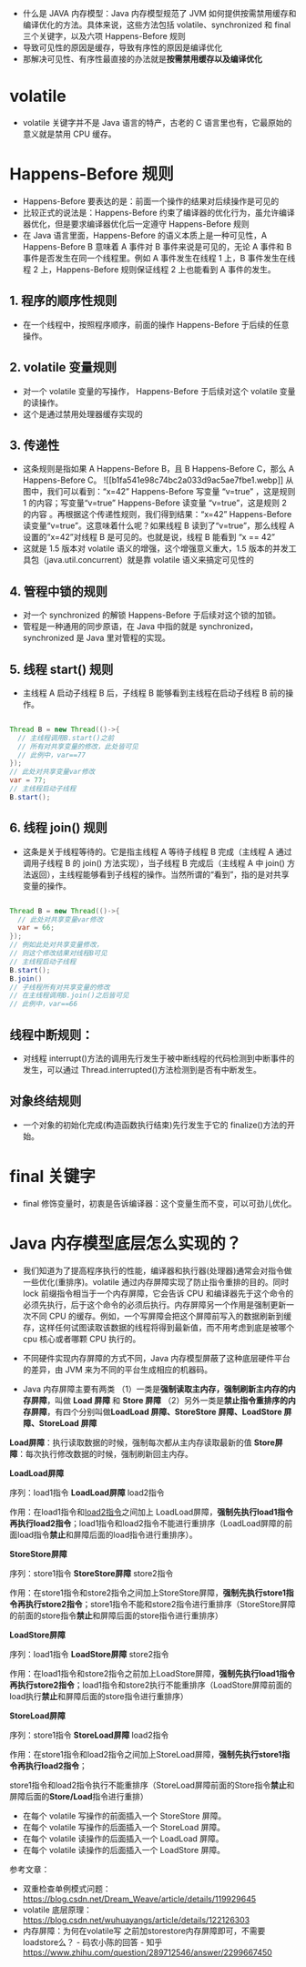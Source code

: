 - 什么是 JAVA 内存模型：Java 内存模型规范了 JVM 如何提供按需禁用缓存和编译优化的方法。具体来说，这些方法包括 volatile、synchronized 和 final 三个关键字，以及六项 Happens-Before 规则
- 导致可见性的原因是缓存，导致有序性的原因是编译优化
- 那解决可见性、有序性最直接的办法就是**按需禁用缓存以及编译优化**

# volatile
- volatile 关键字并不是 Java 语言的特产，古老的 C 语言里也有，它最原始的意义就是禁用 CPU 缓存。

# Happens-Before 规则

- Happens-Before 要表达的是：前面一个操作的结果对后续操作是可见的
- 比较正式的说法是：Happens-Before 约束了编译器的优化行为，虽允许编译器优化，但是要求编译器优化后一定遵守 Happens-Before 规则
- 在 Java 语言里面，Happens-Before 的语义本质上是一种可见性，A Happens-Before B 意味着 A 事件对 B 事件来说是可见的，无论 A 事件和 B 事件是否发生在同一个线程里。例如 A 事件发生在线程 1 上，B 事件发生在线程 2 上，Happens-Before 规则保证线程 2 上也能看到 A 事件的发生。

## 1. 程序的顺序性规则
- 在一个线程中，按照程序顺序，前面的操作 Happens-Before 于后续的任意操作。

## 2. volatile 变量规则
- 对一个 volatile 变量的写操作， Happens-Before 于后续对这个 volatile 变量的读操作。
- 这个是通过禁用处理器缓存实现的

## 3. 传递性
- 这条规则是指如果 A Happens-Before B，且 B Happens-Before C，那么 A Happens-Before C。
![[b1fa541e98c74bc2a033d9ac5ae7fbe1.webp]]
从图中，我们可以看到：“x=42” Happens-Before 写变量 “v=true” ，这是规则 1 的内容；写变量“v=true” Happens-Before 读变量 “v=true”，这是规则 2 的内容 。再根据这个传递性规则，我们得到结果：“x=42” Happens-Before 读变量“v=true”。这意味着什么呢？如果线程 B 读到了“v=true”，那么线程 A 设置的“x=42”对线程 B 是可见的。也就是说，线程 B 能看到 “x == 42”
- 这就是 1.5 版本对 volatile 语义的增强，这个增强意义重大，1.5 版本的并发工具包（java.util.concurrent）就是靠 volatile 语义来搞定可见性的

## 4. 管程中锁的规则
- 对一个 synchronized 的解锁 Happens-Before 于后续对这个锁的加锁。
- 管程是一种通用的同步原语，在 Java 中指的就是 synchronized，synchronized 是 Java 里对管程的实现。

## 5. 线程 start() 规则
- 主线程 A 启动子线程 B 后，子线程 B 能够看到主线程在启动子线程 B 前的操作。
```java

Thread B = new Thread(()->{
  // 主线程调用B.start()之前
  // 所有对共享变量的修改，此处皆可见
  // 此例中，var==77
});
// 此处对共享变量var修改
var = 77;
// 主线程启动子线程
B.start();
```

## 6. 线程 join() 规则
- 这条是关于线程等待的。它是指主线程 A 等待子线程 B 完成（主线程 A 通过调用子线程 B 的 join() 方法实现），当子线程 B 完成后（主线程 A 中 join() 方法返回），主线程能够看到子线程的操作。当然所谓的“看到”，指的是对共享变量的操作。

```java

Thread B = new Thread(()->{
  // 此处对共享变量var修改
  var = 66;
});
// 例如此处对共享变量修改，
// 则这个修改结果对线程B可见
// 主线程启动子线程
B.start();
B.join()
// 子线程所有对共享变量的修改
// 在主线程调用B.join()之后皆可见
// 此例中，var==66
```

## 线程中断规则：
- 对线程 interrupt()方法的调用先行发生于被中断线程的代码检测到中断事件的发生，可以通过 Thread.interrupted()方法检测到是否有中断发生。

## 对象终结规则
- 一个对象的初始化完成(构造函数执行结束)先行发生于它的 finalize()方法的开始。

# final 关键字

- final 修饰变量时，初衷是告诉编译器：这个变量生而不变，可以可劲儿优化。

# Java 内存模型底层怎么实现的？
- 我们知道为了提高程序执行的性能，编译器和执行器(处理器)通常会对指令做一些优化(重排序)。volatile 通过内存屏障实现了防止指令重排的目的。同时 lock 前缀指令相当于一个内存屏障，它会告诉 CPU 和编译器先于这个命令的必须先执行，后于这个命令的必须后执行。内存屏障另一个作用是强制更新一次不同 CPU 的缓存。例如，一个写屏障会把这个屏障前写入的数据刷新到缓存，这样任何试图读取该数据的线程将得到最新值，而不用考虑到底是被哪个 cpu 核心或者哪颗 CPU 执行的。

- 不同硬件实现内存屏障的方式不同，Java 内存模型屏蔽了这种底层硬件平台的差异，由 JVM 来为不同的平台生成相应的机器码。

- Java 内存屏障主要有两类
（1）一类是**强制读取主内存，强制刷新主内存的内存屏障**，叫做 **Load 屏障** 和 **Store 屏障**
（2）另外一类是**禁止指令重排序的内存屏障**，有四个分别叫做**LoadLoad 屏障、StoreStore 屏障、LoadStore 屏障、StoreLoad 屏障**

**Load屏障**：执行读取数据的时候，强制每次都从主内存读取最新的值
**Store屏障**：每次执行修改数据的时候，强制刷新回主内存。

 

**LoadLoad屏障**

序列：load1指令 **LoadLoad屏障** load2指令

作用：在load1指令和[load2指令](https://www.zhihu.com/search?q=load2%E6%8C%87%E4%BB%A4&search_source=Entity&hybrid_search_source=Entity&hybrid_search_extra=%7B%22sourceType%22%3A%22answer%22%2C%22sourceId%22%3A2299667450%7D)之间加上 LoadLoad屏障，**强制先执行load1指令再执行load2指令**；load1指令和load2指令不能进行重排序（LoadLoad屏障的前面load指令**禁止**和屏障后面的load指令进行重排序）。

  

**StoreStore屏障**

序列：store1指令 **StoreStore屏障** store2指令

作用：在store1指令和store2指令之间加上StoreStore屏障，**强制先执行store1指令再执行store2指令**；store1指令不能和store2指令进行重排序（StoreStore屏障的前面的store指令**禁止**和屏障后面的store指令进行重排序）

  

**LoadStore屏障**

序列：load1指令 **LoadStore屏障** store2指令

作用：在load1指令和store2指令之前加上LoadStore屏障，**强制先执行load1指令再执行store2指令**；load1指令和store2执行不能重排序（LoadStore屏障前面的load执行**禁止**和屏障后面的store指令进行重排序）

  

**StoreLoad屏障**

序列：store1指令 **StoreLoad屏障** load2指令

作用：在store1指令和load2指令之间加上StoreLoad屏障，**强制先执行store1指令再执行load2指令**；

store1指令和load2指令执行不能重排序（StoreLoad屏障前面的Store指令**禁止**和屏障后面的**Store/Load**指令进行重排）



- 在每个 volatile 写操作的前面插入一个 StoreStore 屏障。
- 在每个 volatile 写操作的后面插入一个 StoreLoad 屏障。
- 在每个 volatile 读操作的后面插入一个 LoadLoad 屏障。
- 在每个 volatile 读操作的后面插入一个 LoadStore 屏障。

参考文章：
- 双重检查单例模式问题：https://blog.csdn.net/Dream_Weave/article/details/119929645
- volatile 底层原理：https://blog.csdn.net/wuhuayangs/article/details/122126303
- 内存屏障：为何在volatile写 之前加storestore内存屏障即可，不需要 loadstore么？ - 码农小陈的回答 - 知乎 https://www.zhihu.com/question/289712546/answer/2299667450

